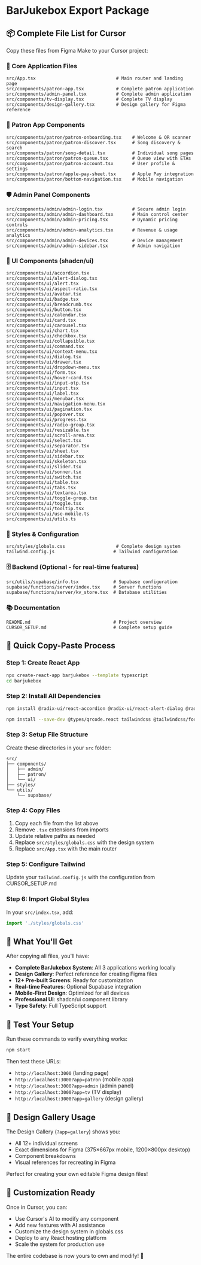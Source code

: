 # BarJukebox Export Package

## 📦 Complete File List for Cursor

Copy these files from Figma Make to your Cursor project:

### 🎯 Core Application Files
```
src/App.tsx                              # Main router and landing page
src/components/patron-app.tsx            # Complete patron application
src/components/admin-panel.tsx           # Complete admin application  
src/components/tv-display.tsx            # Complete TV display
src/components/design-gallery.tsx        # Design gallery for Figma reference
```

### 📱 Patron App Components
```
src/components/patron/patron-onboarding.tsx    # Welcome & QR scanner
src/components/patron/patron-discover.tsx      # Song discovery & search
src/components/patron/song-detail.tsx          # Individual song pages
src/components/patron/patron-queue.tsx         # Queue view with ETAs
src/components/patron/patron-account.tsx       # User profile & settings
src/components/patron/apple-pay-sheet.tsx      # Apple Pay integration
src/components/patron/bottom-navigation.tsx    # Mobile navigation
```

### 🛡️ Admin Panel Components  
```
src/components/admin/admin-login.tsx           # Secure admin login
src/components/admin/admin-dashboard.tsx       # Main control center
src/components/admin/admin-pricing.tsx         # Dynamic pricing controls
src/components/admin/admin-analytics.tsx       # Revenue & usage analytics
src/components/admin/admin-devices.tsx         # Device management
src/components/admin/admin-sidebar.tsx         # Admin navigation
```

### 🎨 UI Components (shadcn/ui)
```
src/components/ui/accordion.tsx
src/components/ui/alert-dialog.tsx
src/components/ui/alert.tsx
src/components/ui/aspect-ratio.tsx
src/components/ui/avatar.tsx
src/components/ui/badge.tsx
src/components/ui/breadcrumb.tsx
src/components/ui/button.tsx
src/components/ui/calendar.tsx
src/components/ui/card.tsx
src/components/ui/carousel.tsx
src/components/ui/chart.tsx
src/components/ui/checkbox.tsx
src/components/ui/collapsible.tsx
src/components/ui/command.tsx
src/components/ui/context-menu.tsx
src/components/ui/dialog.tsx
src/components/ui/drawer.tsx
src/components/ui/dropdown-menu.tsx
src/components/ui/form.tsx
src/components/ui/hover-card.tsx
src/components/ui/input-otp.tsx
src/components/ui/input.tsx
src/components/ui/label.tsx
src/components/ui/menubar.tsx
src/components/ui/navigation-menu.tsx
src/components/ui/pagination.tsx
src/components/ui/popover.tsx
src/components/ui/progress.tsx
src/components/ui/radio-group.tsx
src/components/ui/resizable.tsx
src/components/ui/scroll-area.tsx
src/components/ui/select.tsx
src/components/ui/separator.tsx
src/components/ui/sheet.tsx
src/components/ui/sidebar.tsx
src/components/ui/skeleton.tsx
src/components/ui/slider.tsx
src/components/ui/sonner.tsx
src/components/ui/switch.tsx
src/components/ui/table.tsx
src/components/ui/tabs.tsx
src/components/ui/textarea.tsx
src/components/ui/toggle-group.tsx
src/components/ui/toggle.tsx
src/components/ui/tooltip.tsx
src/components/ui/use-mobile.ts
src/components/ui/utils.ts
```

### 🎨 Styles & Configuration
```
src/styles/globals.css                   # Complete design system
tailwind.config.js                      # Tailwind configuration
```

### 🗄️ Backend (Optional - for real-time features)
```
src/utils/supabase/info.tsx             # Supabase configuration
supabase/functions/server/index.tsx     # Server functions
supabase/functions/server/kv_store.tsx  # Database utilities
```

### 📚 Documentation
```
README.md                               # Project overview
CURSOR_SETUP.md                         # Complete setup guide
```

## 🚀 Quick Copy-Paste Process

### Step 1: Create React App
```bash
npx create-react-app barjukebox --template typescript
cd barjukebox
```

### Step 2: Install All Dependencies
```bash
npm install @radix-ui/react-accordion @radix-ui/react-alert-dialog @radix-ui/react-aspect-ratio @radix-ui/react-avatar @radix-ui/react-checkbox @radix-ui/react-collapsible @radix-ui/react-context-menu @radix-ui/react-dialog @radix-ui/react-dropdown-menu @radix-ui/react-hover-card @radix-ui/react-label @radix-ui/react-menubar @radix-ui/react-navigation-menu @radix-ui/react-popover @radix-ui/react-progress @radix-ui/react-radio-group @radix-ui/react-scroll-area @radix-ui/react-select @radix-ui/react-separator @radix-ui/react-sheet @radix-ui/react-slider @radix-ui/react-switch @radix-ui/react-tabs @radix-ui/react-toast @radix-ui/react-toggle @radix-ui/react-toggle-group @radix-ui/react-tooltip lucide-react class-variance-authority clsx tailwind-merge recharts motion react-hook-form@7.55.0 @hookform/resolvers zod sonner@2.0.3 qrcode.react html5-qrcode date-fns @supabase/supabase-js

npm install --save-dev @types/qrcode.react tailwindcss @tailwindcss/forms @tailwindcss/typography autoprefixer postcss
```

### Step 3: Setup File Structure
Create these directories in your `src` folder:
```
src/
├── components/
│   ├── admin/
│   ├── patron/
│   └── ui/
├── styles/
└── utils/
    └── supabase/
```

### Step 4: Copy Files
1. Copy each file from the list above
2. Remove `.tsx` extensions from imports
3. Update relative paths as needed
4. Replace `src/styles/globals.css` with the design system
5. Replace `src/App.tsx` with the main router

### Step 5: Configure Tailwind
Update your `tailwind.config.js` with the configuration from CURSOR_SETUP.md

### Step 6: Import Global Styles  
In your `src/index.tsx`, add:
```typescript
import './styles/globals.css'
```

## 🎯 What You'll Get

After copying all files, you'll have:

- **Complete BarJukebox System**: All 3 applications working locally
- **Design Gallery**: Perfect reference for creating Figma files  
- **12+ Pre-built Screens**: Ready for customization
- **Real-time Features**: Optional Supabase integration
- **Mobile-First Design**: Optimized for all devices
- **Professional UI**: shadcn/ui component library
- **Type Safety**: Full TypeScript support

## 📱 Test Your Setup

Run these commands to verify everything works:
```bash
npm start
```

Then test these URLs:
- `http://localhost:3000` (landing page)
- `http://localhost:3000?app=patron` (mobile app)
- `http://localhost:3000?app=admin` (admin panel)
- `http://localhost:3000?app=tv` (TV display)
- `http://localhost:3000?app=gallery` (design gallery)

## 🎨 Design Gallery Usage

The Design Gallery (`?app=gallery`) shows you:
- All 12+ individual screens
- Exact dimensions for Figma (375×667px mobile, 1200×800px desktop)
- Component breakdowns
- Visual references for recreating in Figma

Perfect for creating your own editable Figma design files!

## 🔧 Customization Ready

Once in Cursor, you can:
- Use Cursor's AI to modify any component
- Add new features with AI assistance  
- Customize the design system in globals.css
- Deploy to any React hosting platform
- Scale the system for production use

The entire codebase is now yours to own and modify! 🚀
